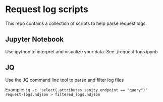 # Request log scripts

This repo contains a collection of scripts to help parse request logs.

## Jupyter Notebook

Use ipython to interpret and visualize your data. See ./request-logs.ipynb

## JQ

Use the JQ command line tool to parse and filter log files

Example: `jq -c 'select(.attributes.sanity.endpoint == "query")' request-logs.ndjson > filtered_logs.ndjson`
